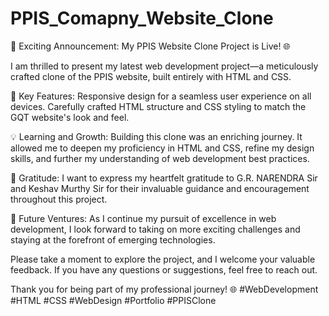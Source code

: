 # PPIS_Comapny_Website_Clone
🚀 Exciting Announcement: My PPIS Website Clone Project is Live! 🌐

I am thrilled to present my latest web development project—a meticulously crafted clone of the PPIS website, built entirely with HTML and CSS.

🌟 Key Features:
Responsive design for a seamless user experience on all devices.
Carefully crafted HTML structure and CSS styling to match the GQT website's look and feel.

💡 Learning and Growth:
Building this clone was an enriching journey. It allowed me to deepen my proficiency in HTML and CSS, refine my design skills, and further my understanding of web development best practices.

🙏 Gratitude:
I want to express my heartfelt gratitude to G.R. NARENDRA Sir and Keshav Murthy Sir for their invaluable guidance and encouragement throughout this project.

🌟 Future Ventures:
As I continue my pursuit of excellence in web development, I look forward to taking on more exciting challenges and staying at the forefront of emerging technologies.

Please take a moment to explore the project, and I welcome your valuable feedback. If you have any questions or suggestions, feel free to reach out.

Thank you for being part of my professional journey! 🌐
#WebDevelopment #HTML #CSS #WebDesign #Portfolio #PPISClone
